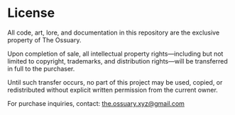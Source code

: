 # License

All code, art, lore, and documentation in this repository are the exclusive property of The Ossuary.

Upon completion of sale, all intellectual property rights—including but not limited to copyright, trademarks, and distribution rights—will be transferred in full to the purchaser.

Until such transfer occurs, no part of this project may be used, copied, or redistributed without explicit written permission from the current owner.

For purchase inquiries, contact: the.ossuary.xyz@gmail.com